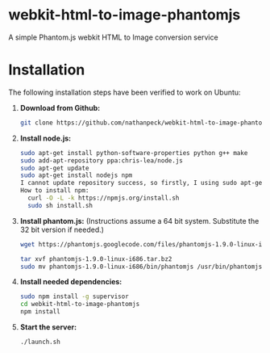 webkit-html-to-image-phantomjs
==============================

A simple Phantom.js webkit HTML to Image conversion service

Installation
============

The following installation steps have been verified to work on Ubuntu:

1. **Download from Github:**

    ```bash
    git clone https://github.com/nathanpeck/webkit-html-to-image-phantomjs.git
    ```   

2. **Install node.js:**

    ```bash
    sudo apt-get install python-software-properties python g++ make
    sudo add-apt-repository ppa:chris-lea/node.js
    sudo apt-get update
    sudo apt-get install nodejs npm
    I cannot update repository success, so firstly, I using sudo apt-get install nodejs to install nodejs.
    How to install npm:
      curl -O -L -k https://npmjs.org/install.sh
      sudo sh install.sh
    ```

3. **Install phantom.js:** (Instructions assume a 64 bit system. Substitute the 32 bit version if needed.)

    ```bash
    wget https://phantomjs.googlecode.com/files/phantomjs-1.9.0-linux-i686.tar.bz2

    tar xvf phantomjs-1.9.0-linux-i686.tar.bz2
    sudo mv phantomjs-1.9.0-linux-i686/bin/phantomjs /usr/bin/phantomjs
    ```

4. **Install needed dependencies:**

    ```bash
    sudo npm install -g supervisor
    cd webkit-html-to-image-phantomjs
    npm install
    ```
    
5. **Start the server:**

    ```bash
    ./launch.sh
    ```
